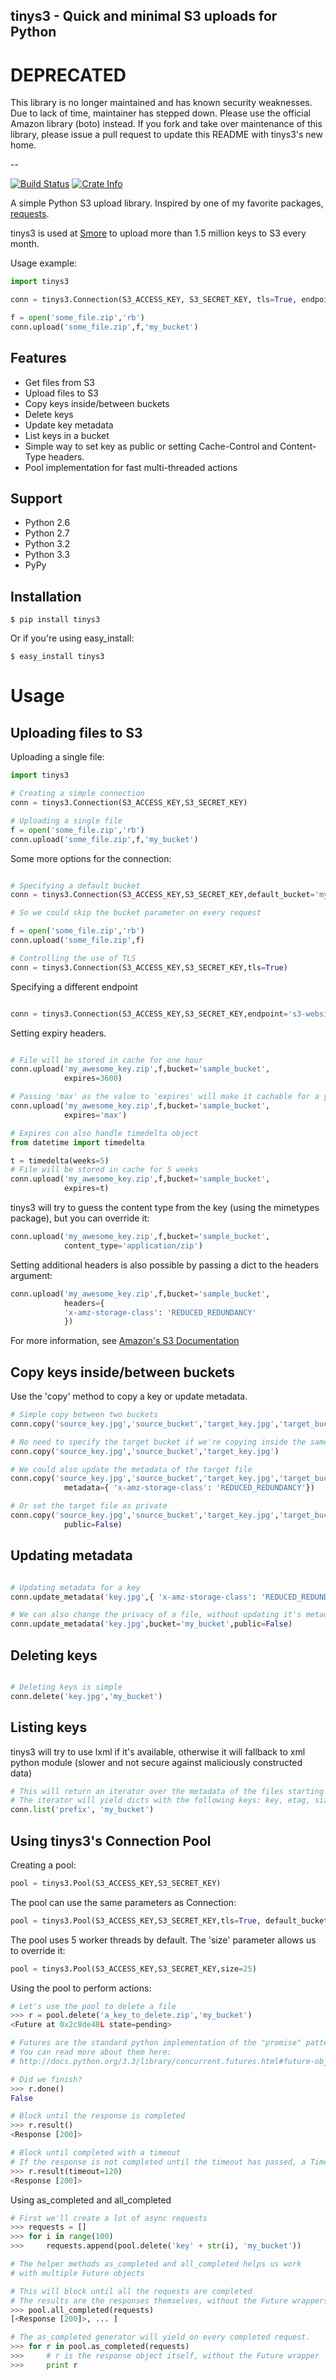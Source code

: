 tinys3 - Quick and minimal S3 uploads for Python
------------------------------------------------

# DEPRECATED

This library is no longer maintained and has known security weaknesses. Due to lack of time, maintainer has stepped down. Please use the official Amazon library (boto) instead. If you fork and take over maintenance of this library, please issue a pull request to update this README with tinys3's new home.


--


[![Build Status](https://travis-ci.org/smore-inc/tinys3.png?branch=master)](https://travis-ci.org/smore-inc/tinys3)
[![Crate Info](https://pypip.in/d/tinys3/badge.png)](https://crate.io/packages/tinys3/)

A simple Python S3 upload library.
Inspired by one of my favorite packages, [requests](http://docs.python-requests.org/en/latest/).

tinys3 is used at [Smore](https://www.smore.com) to upload more than 1.5 million keys to S3 every month.

Usage example:

```python
import tinys3

conn = tinys3.Connection(S3_ACCESS_KEY, S3_SECRET_KEY, tls=True, endpoint='s3-eu-west-1.amazonaws.com')

f = open('some_file.zip','rb')
conn.upload('some_file.zip',f,'my_bucket')

```


Features
--------

* Get files from S3
* Upload files to S3
* Copy keys inside/between buckets
* Delete keys
* Update key metadata
* List keys in a bucket
* Simple way to set key as public or setting Cache-Control and Content-Type headers.
* Pool implementation for fast multi-threaded actions


Support
-------
* Python 2.6
* Python 2.7
* Python 3.2
* Python 3.3
* PyPy


Installation
------------

```
$ pip install tinys3
```

Or if you're using easy_install:

```
$ easy_install tinys3
```

Usage
=====


Uploading files to S3
---------------------

Uploading a single file:

```python
import tinys3

# Creating a simple connection
conn = tinys3.Connection(S3_ACCESS_KEY,S3_SECRET_KEY)

# Uploading a single file
f = open('some_file.zip','rb')
conn.upload('some_file.zip',f,'my_bucket')

```

Some more options for the connection:


```python

# Specifying a default bucket
conn = tinys3.Connection(S3_ACCESS_KEY,S3_SECRET_KEY,default_bucket='my_bucket')

# So we could skip the bucket parameter on every request

f = open('some_file.zip','rb')
conn.upload('some_file.zip',f)

# Controlling the use of TLS
conn = tinys3.Connection(S3_ACCESS_KEY,S3_SECRET_KEY,tls=True)
```

Specifying a different endpoint

```python

conn = tinys3.Connection(S3_ACCESS_KEY,S3_SECRET_KEY,endpoint='s3-website-us-west-2.amazonaws.com')
```

Setting expiry headers.

```python

# File will be stored in cache for one hour
conn.upload('my_awesome_key.zip',f,bucket='sample_bucket',
            expires=3600)

# Passing 'max' as the value to 'expires' will make it cachable for a year
conn.upload('my_awesome_key.zip',f,bucket='sample_bucket',
            expires='max')

# Expires can also handle timedelta object
from datetime import timedelta

t = timedelta(weeks=5)
# File will be stored in cache for 5 weeks
conn.upload('my_awesome_key.zip',f,bucket='sample_bucket',
            expires=t)
```

tinys3 will try to guess the content type from the key (using the mimetypes package),
but you can override it:

```python
conn.upload('my_awesome_key.zip',f,bucket='sample_bucket',
            content_type='application/zip')
```

Setting additional headers is also possible by passing a dict to the headers argument:

```python
conn.upload('my_awesome_key.zip',f,bucket='sample_bucket',
            headers={
            'x-amz-storage-class': 'REDUCED_REDUNDANCY'
            })
```

For more information, see [Amazon's S3 Documentation](http://docs.aws.amazon.com/AmazonS3/latest/API/RESTObjectPUT.html)


Copy keys inside/between buckets
--------------------------------


Use the 'copy' method to copy a key or update metadata.

```python
# Simple copy between two buckets
conn.copy('source_key.jpg','source_bucket','target_key.jpg','target_bucket')

# No need to specify the target bucket if we're copying inside the same bucket
conn.copy('source_key.jpg','source_bucket','target_key.jpg')

# We could also update the metadata of the target file
conn.copy('source_key.jpg','source_bucket','target_key.jpg','target_bucket',
            metadata={ 'x-amz-storage-class': 'REDUCED_REDUNDANCY'})

# Or set the target file as private
conn.copy('source_key.jpg','source_bucket','target_key.jpg','target_bucket',
            public=False)

```

Updating metadata
-------------

```python

# Updating metadata for a key
conn.update_metadata('key.jpg',{ 'x-amz-storage-class': 'REDUCED_REDUNDANCY'},'my_bucket')

# We can also change the privacy of a file, without updating it's metadata
conn.update_metadata('key.jpg',bucket='my_bucket',public=False)

```

Deleting keys
-------------

```python

# Deleting keys is simple
conn.delete('key.jpg','my_bucket')

```

Listing keys
------------
tinys3 will try to use lxml if it's available, otherwise it will fallback to xml python module
(slower and not secure against maliciously constructed data)
```python
# This will return an iterator over the metadata of the files starting with 'prefix' in 'my_bucket'
# The iterator will yield dicts with the following keys: key, etag, size, last_modified, storage_class
conn.list('prefix', 'my_bucket')
```

Using tinys3's Connection Pool
-------------------

Creating a pool:

```python
pool = tinys3.Pool(S3_ACCESS_KEY,S3_SECRET_KEY)
```

The pool can use the same parameters as Connection:
```python
pool = tinys3.Pool(S3_ACCESS_KEY,S3_SECRET_KEY,tls=True, default_bucket='my_bucket')
```

The pool uses 5 worker threads by default. The 'size' parameter allows us to override it:
```python
pool = tinys3.Pool(S3_ACCESS_KEY,S3_SECRET_KEY,size=25)
```

Using the pool to perform actions:

```python
# Let's use the pool to delete a file
>>> r = pool.delete('a_key_to_delete.zip','my_bucket')
<Future at 0x2c8de48L state=pending>

# Futures are the standard python implementation of the "promise" pattern
# You can read more about them here:
# http://docs.python.org/3.3/library/concurrent.futures.html#future-objects

# Did we finish?
>>> r.done()
False

# Block until the response is completed
>>> r.result()
<Response [200]>

# Block until completed with a timeout
# If the response is not completed until the timeout has passed, a TimeoutError will be raised
>>> r.result(timeout=120)
<Response [200]>

```

Using as_completed and all_completed

```python
# First we'll create a lot of async requests
>>> requests = []
>>> for i in range(100)
>>>     requests.append(pool.delete('key' + str(i), 'my_bucket'))

# The helper methods as_completed and all_completed helps us work
# with multiple Future objects

# This will block until all the requests are completed
# The results are the responses themselves, without the Future wrappers
>>> pool.all_completed(requests)
[<Response [200]>, ... ]

# The as_completed generator will yield on every completed request.
>>> for r in pool.as_completed(requests)
>>>     # r is the response object itself, without the Future wrapper
>>>     print r
```


